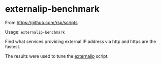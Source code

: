 externalip-benchmark
====================
From https://github.com/rsp/scripts

Usage: `externalip-benchmark`

Find what services providing external IP address via http and https are the fastest.

The results were used to tune the [externalip](externalip.md) script.

